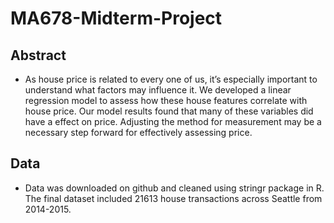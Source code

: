 # MA678-Midterm-Project
## Abstract  
- As house price is related to every one of us, it’s especially important to understand what
factors may influence it. We developed a linear regression model to assess how these house features correlate with house price. Our model results found that many of these variables did have a effect on price. Adjusting the method for measurement may be a necessary step forward for effectively
assessing price.  

## Data  
- Data was downloaded on github and cleaned using stringr package in R. The final dataset included 21613 house transactions across Seattle from 2014-2015.  
